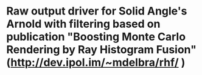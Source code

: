 Raw output driver for Solid Angle's Arnold with filtering based on publication "Boosting Monte Carlo Rendering
by Ray Histogram Fusion" (http://dev.ipol.im/~mdelbra/rhf/ )
===========================================================

